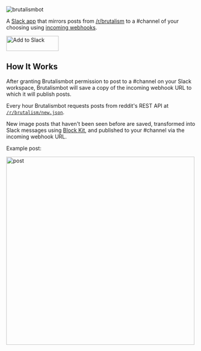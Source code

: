 <img alt="brutalismbot" src="https://brutalismbot.com/docs/banner.png"/>

A [Slack app](https://slack.com/apps/AH0KW28C9-brutalismbot) that mirrors posts from
[/r/brutalism](https://www.reddit.com/r/brutalism/new)
to a #channel of your choosing using
[incoming webhooks](https://api.slack.com/incoming-webhooks).

<a href="https://www.brutalismbot.com/">
  <img alt="Add to Slack" height="40" width="139" src="https://platform.slack-edge.com/img/add_to_slack.png" srcset="https://platform.slack-edge.com/img/add_to_slack.png 1x, https://platform.slack-edge.com/img/add_to_slack@2x.png 2x" />
</a>

## How It Works

After granting Brutalismbot permission to post to a #channel on your Slack workspace, Brutalismbot will save a copy of the incoming webhook URL to which it will publish posts.

Every hour Brutalismbot requests posts from reddit's REST API at [`/r/brutalism/new.json`](https://reddit.com/r/brutalism/new).

New image posts that haven't been seen before are saved, transformed into Slack messages using [Block Kit](https://api.slack.com/block-kit), and published to your #channel via the incoming webhook URL.

Example post:

<img alt="post" src="https://brutalismbot.com/docs/post.png" width="500"/>
